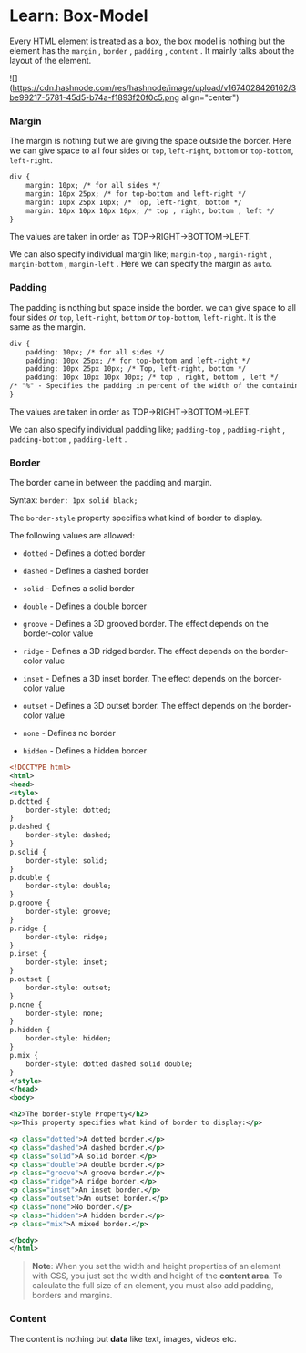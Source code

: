 # Learn: Box-Model

Every HTML element is treated as a box, the box model is nothing but the element has the `margin` , `border` , `padding` , `content` . It mainly talks about the layout of the element.

![](https://cdn.hashnode.com/res/hashnode/image/upload/v1674028426162/3be99217-5781-45d5-b74a-f1893f20f0c5.png align="center")

### Margin

The margin is nothing but we are giving the space outside the border. Here we can give space to all four sides or `top`, `left-right`, `bottom` or `top-bottom`, `left-right`.

```xml
div {
    margin: 10px; /* for all sides */
    margin: 10px 25px; /* for top-bottom and left-right */
    margin: 10px 25px 10px; /* Top, left-right, bottom */
    margin: 10px 10px 10px 10px; /* top , right, bottom , left */
}
```

The values are taken in order as TOP-&gt;RIGHT-&gt;BOTTOM-&gt;LEFT.

We can also specify individual margin like; `margin-top` , `margin-right` , `margin-bottom` , `margin-left` . Here we can specify the margin as `auto`.

### Padding

The padding is nothing but space inside the border. we can give space to all four sides *or* `top`, `left-right`, `bottom` *or* `top-bottom`, `left-right`. It is the same as the margin.

```xml
div {
    padding: 10px; /* for all sides */
    padding: 10px 25px; /* for top-bottom and left-right */
    padding: 10px 25px 10px; /* Top, left-right, bottom */
    padding: 10px 10px 10px 10px; /* top , right, bottom , left */
/* "%" - Specifies the padding in percent of the width of the containing element  */
}
```

The values are taken in order as TOP-&gt;RIGHT-&gt;BOTTOM-&gt;LEFT.

We can also specify individual padding like; `padding-top` , `padding-right` , `padding-bottom` , `padding-left` .

### Border

The border came in between the padding and margin.

Syntax: `border: 1px solid black;`

The `border-style` property specifies what kind of border to display.

The following values are allowed:

* `dotted` - Defines a dotted border
    
* `dashed` - Defines a dashed border
    
* `solid` - Defines a solid border
    
* `double` - Defines a double border
    
* `groove` - Defines a 3D grooved border. The effect depends on the border-color value
    
* `ridge` - Defines a 3D ridged border. The effect depends on the border-color value
    
* `inset` - Defines a 3D inset border. The effect depends on the border-color value
    
* `outset` - Defines a 3D outset border. The effect depends on the border-color value
    
* `none` - Defines no border
    
* `hidden` - Defines a hidden border
    

```xml
<!DOCTYPE html>
<html>
<head>
<style>
p.dotted {
    border-style: dotted;
}
p.dashed {
    border-style: dashed;
}
p.solid {
    border-style: solid;
}
p.double {
    border-style: double;
}
p.groove {
    border-style: groove;
}
p.ridge {
    border-style: ridge;
}
p.inset {
    border-style: inset;
}
p.outset {
    border-style: outset;
}
p.none {
    border-style: none;
}
p.hidden {
    border-style: hidden;
}
p.mix {
    border-style: dotted dashed solid double;
}
</style>
</head>
<body>

<h2>The border-style Property</h2>
<p>This property specifies what kind of border to display:</p>

<p class="dotted">A dotted border.</p>
<p class="dashed">A dashed border.</p>
<p class="solid">A solid border.</p>
<p class="double">A double border.</p>
<p class="groove">A groove border.</p>
<p class="ridge">A ridge border.</p>
<p class="inset">An inset border.</p>
<p class="outset">An outset border.</p>
<p class="none">No border.</p>
<p class="hidden">A hidden border.</p>
<p class="mix">A mixed border.</p>

</body>
</html>
```

> **Note**: When you set the width and height properties of an element with CSS, you just set the width and height of the **content area**. To calculate the full size of an element, you must also add padding, borders and margins.

### Content

The content is nothing but **data** like text, images, videos etc.